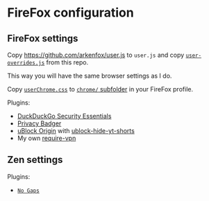 # FireFox configuration


## FireFox settings

Copy https://github.com/arkenfox/user.js to `user.js` and copy [`user-overrides.js`](https://github.com/sobolevn/dotfiles/blob/master/firefox/user-overrides.js) from this repo.

This way you will have the same browser settings as I do.

Copy [`userChrome.css`](https://github.com/sobolevn/dotfiles/blob/master/firefox/userChrome.css) to [`chrome/` subfolder](https://www.userchrome.org) in your FireFox profile.

Plugins:
- [DuckDuckGo Security Essentials](https://addons.mozilla.org/ru/firefox/addon/duckduckgo-for-firefox)
- [Privacy Badger](https://addons.mozilla.org/ru/firefox/addon/privacy-badger17)
- [uBlock Origin](https://addons.mozilla.org/ru/firefox/addon/ublock-origin) with [ublock-hide-yt-shorts](https://github.com/gijsdev/ublock-hide-yt-shorts)
- My own [require-vpn](https://addons.mozilla.org/en-US/firefox/addon/require-vpn)


## Zen settings

Plugins:
- [`No Gaps`](https://zen-browser.app/mods/bfcc400a-4ecb-4752-bfd2-a68f116a2722)
